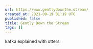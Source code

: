 ```yaml
---
url: https://www.gentlydownthe.stream/
created_at: 2021-09-19 01:19 UTC
published: false
title: Gently Down the Stream
tags: []
---
```


kafka explained with otters
